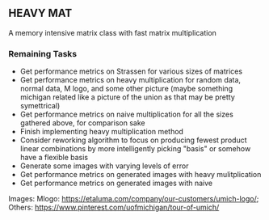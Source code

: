 ## HEAVY MAT
A memory intensive matrix class with fast matrix multiplication

### Remaining Tasks
 * Get performance metrics on Strassen for various sizes of matrices
 * Get performance metrics on heavy multiplication for random data, normal data, M logo, and some other picture (maybe something michigan related like a picture of the union as that may be pretty symettrical)
 * Get performance metrics on naive multiplication for all the sizes gathered above, for comparison sake
 * Finish implementing heavy multiplication method 
 * Consider reworking algorithm to focus on producing fewest product linear combinations by more intelligently picking "basis" or somehow have a flexible basis
 * Generate some images with varying levels of error
 * Get performance metrics on generated images with heavy mulitplication
 * Get performance metrics on generated images with naive
 
 Images: Mlogo: https://etaluma.com/company/our-customers/umich-logo/; Others: https://www.pinterest.com/uofmichigan/tour-of-umich/ 
